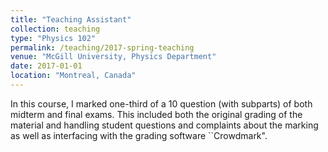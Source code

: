 ```yaml
---
title: "Teaching Assistant"
collection: teaching
type: "Physics 102"
permalink: /teaching/2017-spring-teaching
venue: "McGill University, Physics Department"
date: 2017-01-01
location: "Montreal, Canada"
---
```


In this course, I marked one-third of a 10 question (with subparts) of both midterm
and final exams.
This included both the original grading of the material and handling student
questions and complaints about the marking as well as interfacing with the grading
software ``Crowdmark".
